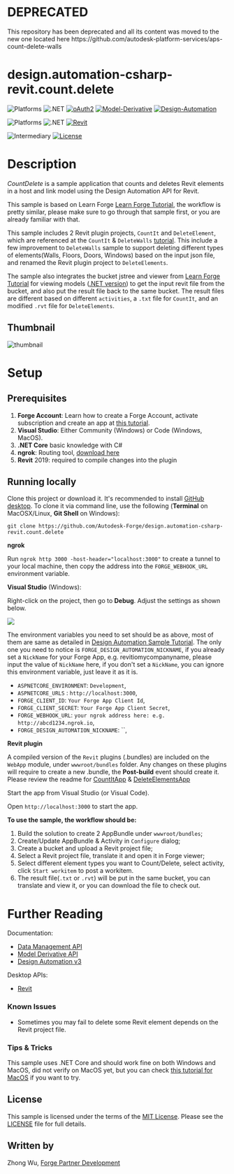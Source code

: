 <h1>DEPRECATED</h1>
This repository has been deprecated and all its content was moved to the new one located here https://github.com/autodesk-platform-services/aps-count-delete-walls

# design.automation-csharp-revit.count.delete

![Platforms](https://img.shields.io/badge/Web-Windows|MacOS-lightgray.svg)
![.NET](https://img.shields.io/badge/.NET%20Core-2.1-blue.svg)
[![oAuth2](https://img.shields.io/badge/oAuth2-v1-green.svg)](http://developer.autodesk.com/)
[![Model-Derivative](https://img.shields.io/badge/Model%20Derivative-v2-green.svg)](http://developer.autodesk.com/)
[![Design-Automation](https://img.shields.io/badge/Design%20Automation-v3-green.svg)](http://developer.autodesk.com/)

![Platforms](https://img.shields.io/badge/Plugins-Windows-lightgray.svg)
![.NET](https://img.shields.io/badge/.NET%20Framework-4.7-blue.svg)
[![Revit](https://img.shields.io/badge/Revit-2019-lightblue.svg)](http://developer.autodesk.com/)

![Intermediary](https://img.shields.io/badge/Level-Intermediary-lightblue.svg)
[![License](http://img.shields.io/:license-MIT-blue.svg)](http://opensource.org/licenses/MIT)

# Description

_CountDelete_ is a sample application that counts and deletes Revit elements in a host and link model using the Design Automation API for Revit. 

This sample is based on Learn Forge [Learn Forge Tutorial](http://learnforge.autodesk.io/#/tutorials/modifymodels), the workflow is pretty similar, please make sure to go through that sample first, or you are already familiar with that. 

This sample includes 2 Revit plugin projects, `CountIt` and `DeleteElement`, which are referenced at the `CountIt` & `DeleteWalls` [tutorial](https://forge.autodesk.com/en/docs/design-automation/v3/tutorials/revit-samples/). This include a few improvement to `DeleteWalls` sample to support deleting different types of elements(Walls, Floors, Doors, Windows) based on the input json file, and renamed the Revit plugin project to `DeleteElements`.

The sample also integrates the bucket jstree and viewer from [Learn Forge Tutorial](http://learnforge.autodesk.io/#/tutorials/viewmodels) for viewing models ([.NET version](https://github.com/Autodesk-Forge/learn.forge.viewmodels/tree/net)) to get the input revit file from the bucket, and also put the result file back to the same bucket. The result files are different based on different `activities`, a `.txt` file for `CountIt`, and an modified `.rvt` file for `DeleteElements`.

## Thumbnail

![thumbnail](thumbnail.png)


# Setup

## Prerequisites

1. **Forge Account**: Learn how to create a Forge Account, activate subscription and create an app at [this tutorial](http://learnforge.autodesk.io/#/account/). 
2. **Visual Studio**: Either Community (Windows) or Code (Windows, MacOS).
3. **.NET Core** basic knowledge with C#
4. **ngrok**: Routing tool, [download here](https://ngrok.com/)
7. **Revit** 2019: required to compile changes into the plugin

## Running locally

Clone this project or download it. It's recommended to install [GitHub desktop](https://desktop.github.com/). To clone it via command line, use the following (**Terminal** on MacOSX/Linux, **Git Shell** on Windows):

    git clone https://github.com/Autodesk-Forge/design.automation-csharp-revit.count.delete
    
**ngrok**

Run `ngrok http 3000 -host-header="localhost:3000"` to create a tunnel to your local machine, then copy the address into the `FORGE_WEBHOOK_URL` environment variable.

**Visual Studio** (Windows):

Right-click on the project, then go to **Debug**. Adjust the settings as shown below. 

![](visual_studio_settings.png) 

The environment variables you need to set should be as above, most of them are same as detailed in [Design Automation Sample Tutorial](http://learnforge.autodesk.io/#/environment/setup/netcore). The only one you need to notice is `FORGE_DESIGN_AUTOMATION_NICKNAME`, if you already set a `NickName` for your Forge App, e.g. revitiomycompanyname, please input the value of `NickName` here, if you don't set a `NickName`, you can ignore this environment variable, just leave it as it is.

- `ASPNETCORE_ENVIRONMENT`: `Development`,
- `ASPNETCORE_URLS` : `http://localhost:3000`,
- `FORGE_CLIENT_ID`: `Your Forge App Client Id`,
- `FORGE_CLIENT_SECRET`: `Your Forge App Client Secret`,
- `FORGE_WEBHOOK_URL`: `your ngrok address here: e.g. http://abcd1234.ngrok.io`,
- `FORGE_DESIGN_AUTOMATION_NICKNAME`: ``, 

**Revit plugin**

A compiled version of the `Revit` plugins (.bundles) are included on the `WebApp` module, under `wwwroot/bundles` folder. Any changes on these plugins will require to create a new .bundle, the **Post-build** event should create it. Please review the readme for [CountItApp](https://github.com/JohnOnSoftware/design.automation-csharp-revit.count.delete/tree/master/CountItApp) & [DeleteElementsApp](https://github.com/JohnOnSoftware/design.automation-csharp-revit.count.delete/tree/master/DeleteElementsApp)

Start the app from Visual Studio (or Visual Code).

Open `http://localhost:3000` to start the app. 

**To use the sample, the workflow should be:**

1. Build the solution to create 2 AppBundle under `wwwroot/bundles`;
2. Create/Update AppBundle & Activity in `Configure` dialog;
3. Create a bucket and upload a Revit project file;
4. Select a Revit project file, translate it and open it in Forge viewer;
5. Select different element types you want to Count/Delete, select activity, click `Start workitem` to post a workitem.
6. The result file(`.txt` or `.rvt`) will be put in the same bucket, you can translate and view it, or you can download the file to check out.

# Further Reading

Documentation:

- [Data Management API](https://developer.autodesk.com/en/docs/data/v2/overview/)
- [Model Derivative API](https://forge.autodesk.com/en/docs/model-derivative/v2/)
- [Design Automation v3](https://forge.autodesk.com/en/docs/design-automation/v3/developers_guide/overview/)

Desktop APIs:

- [Revit](https://knowledge.autodesk.com/support/revit-products/learn-explore/caas/simplecontent/content/my-first-revit-plug-overview.html)


### Known Issues

- Sometimes you may fail to delete some Revit element depends on the Revit project file. 

### Tips & Tricks

This sample uses .NET Core and should work fine on both Windows and MacOS, did not verify on MacOS yet, but you can check [this tutorial for MacOS](https://github.com/augustogoncalves/dotnetcoreheroku) if you want to try.

## License

This sample is licensed under the terms of the [MIT License](http://opensource.org/licenses/MIT). Please see the [LICENSE](LICENSE) file for full details.

## Written by

Zhong Wu, [Forge Partner Development](http://forge.autodesk.com)
